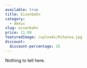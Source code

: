 ```yaml
---
available: true
title: Eisenbahn
category:
  - Akkus
slug: eisenbahn
price: 11.99
featuredImage: /uploads/Rihanna.jpg
discount:
  discount-percentage: 15
---
```

Nothing to tell here.
